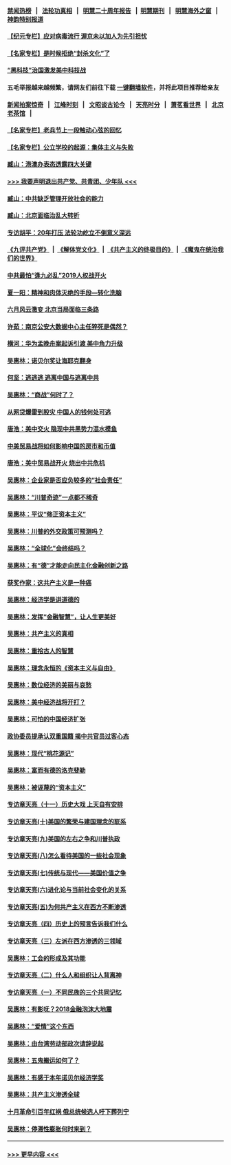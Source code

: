 #### [禁闻热榜](热点新闻.md?=0)  &nbsp;&nbsp;|&nbsp;&nbsp; [法轮功真相](https://github.com/gfw-breaker/truth/blob/master/README.md?=0) &nbsp;&nbsp;|&nbsp;&nbsp; [明慧二十周年报告](https://github.com/gfw-breaker/mh-reports/blob/master/README.md?=0) &nbsp;&nbsp;|&nbsp;&nbsp;[明慧期刊](https://github.com/gfw-breaker/mh-qikan) &nbsp;&nbsp;|&nbsp;&nbsp; [明慧海外之窗](https://github.com/gfw-breaker/mh-news/blob/master/README.md?=0) &nbsp;&nbsp;|&nbsp;&nbsp; [神韵特别报道](https://github.com/gfw-breaker/mh-news/blob/master/shenyun.md?=0)
#### [【纪元专栏】应对病毒流行 渥京未以加人为先引担忧](../pages/nsc423/n11875714.md?t=03020431) 
#### [【名家专栏】是时候拒绝“封杀文化”了](../pages/nsc423/n11814093.md?t=03020431) 
#### [“黑科技”治国激发美中科技战](../pages/nsc423/n11638056.md?t=03020431) 
#### 五毛举报越来越频繁，请网友们前往下载 [一键翻墙软件](https://github.com/gfw-breaker/ssr-accounts)，并将此项目推荐给亲友
#### [新闻拍案惊奇](https://github.com/gfw-breaker/banned-news/blob/master/pages/link4.md) &nbsp;&nbsp;|&nbsp;&nbsp; [江峰时刻](https://github.com/gfw-breaker/banned-news/blob/master/pages/link4.md) &nbsp;&nbsp;|&nbsp;&nbsp; [文昭谈古论今](https://github.com/gfw-breaker/banned-news/blob/master/pages/link4.md) &nbsp;&nbsp;|&nbsp;&nbsp; [天亮时分](https://github.com/gfw-breaker/banned-news/blob/master/pages/link4.md) &nbsp;&nbsp;|&nbsp;&nbsp; [萧茗看世界](https://github.com/gfw-breaker/banned-news/blob/master/pages/link4.md) &nbsp;&nbsp;|&nbsp;&nbsp; [北京老茶馆](https://github.com/gfw-breaker/banned-news/blob/master/pages/link4.md) &nbsp;&nbsp;|&nbsp;&nbsp; 
#### [【名家专栏】老兵节上一段触动心弦的回忆](../pages/nsc423/n11646016.md?t=03020431) 
#### [【名家专栏】公立学校的起源：集体主义与失败](../pages/nsc423/n11601833.md?t=03020431) 
#### [臧山：港澳办表态透露四大关键](../pages/nsc423/n11421628.md?t=03020431) 
#### [>>> 我要声明退出共产党、共青团、少年队 <<<](https://github.com/begood0513/goodnews/blob/master/quit/letter.md) 
#### [臧山：中共缺乏管理开放社会的能力](../pages/nsc423/n11407457.md?t=03020431) 
#### [臧山：北京面临治乱大转折](../pages/nsc423/n11406895.md?t=03020431) 
#### [专访胡平：20年打压 法轮功屹立不倒意义深远](../pages/nsc423/n11398800.md?t=03020431) 
#### [《九评共产党》](https://github.com/begood0513/9ping.md/blob/master/README.md) &nbsp;|&nbsp; [《解体党文化》](../../../../jtdwh.md/blob/master/README.md)  &nbsp;|&nbsp; [《共产主义的终极目的》](../../../../gczydzjmd.md/blob/master/README.md) &nbsp;|&nbsp; [《魔鬼在统治我们的世界》](../../../../mgztzwmdsj.md/blob/master/README.md) 
#### [中共最怕“逢九必乱”2019人权战开火](../pages/nsc423/n11385248.md?t=03020431) 
#### [夏一阳：精神和肉体灭绝的手段—转化洗脑](../pages/nsc423/n11368250.md?t=03020431) 
#### [六月风云激变 北京当局面临三条路](../pages/nsc423/n11313668.md?t=03020431) 
#### [许茹：南京公安大数据中心主任猝死是偶然？](../pages/nsc423/n11064744.md?t=03020431) 
#### [横河：华为孟晚舟案起诉引渡 美中角力升级](../pages/nsc423/n11027230.md?t=03020431) 
#### [吴惠林：诺贝尔奖让海耶克翻身](../pages/nsc423/n10890049.md?t=03020431) 
#### [何坚：逃逃逃 逃离中国与逃离中共](../pages/nsc423/n10592891.md?t=03020431) 
#### [吴惠林：“商战”何时了？](../pages/nsc423/n10573558.md?t=03020431) 
#### [从网贷爆雷到股灾 中国人的钱何处可逃](../pages/nsc423/n10572800.md?t=03020431) 
#### [唐浩：美中交火 隐现中共黑势力混水摸鱼](../pages/nsc423/n10544040.md?t=03020431) 
#### [中美贸易战将如何影响中国的房市和币值](../pages/nsc423/n10543697.md?t=03020431) 
#### [唐浩：美中贸易战开火 烧出中共危机](../pages/nsc423/n10540126.md?t=03020431) 
#### [吴惠林：企业家是否应负较多的“社会责任”](../pages/nsc423/n10535022.md?t=03020431) 
#### [吴惠林：“川普奇迹”一点都不稀奇](../pages/nsc423/n10512808.md?t=03020431) 
#### [吴惠林：平议“修正资本主义”](../pages/nsc423/n10495724.md?t=03020431) 
#### [吴惠林：川普的外交政策可预测吗？](../pages/nsc423/n10462387.md?t=03020431) 
#### [吴惠林：“全球化”会终结吗？](../pages/nsc423/n10452838.md?t=03020431) 
#### [吴惠林：有“德”才能走向民主化金融创新之路](../pages/nsc423/n10432292.md?t=03020431) 
#### [获奖作家：这共产主义是一种癌](../pages/nsc423/n10431541.md?t=03020431) 
#### [吴惠林：经济学是讲道德的](../pages/nsc423/n10398014.md?t=03020431) 
#### [吴惠林：发挥“金融智慧”，让人生更美好](../pages/nsc423/n10375019.md?t=03020431) 
#### [吴惠林：共产主义的真相](../pages/nsc423/n10351394.md?t=03020431) 
#### [吴惠林：重拾古人的智慧](../pages/nsc423/n10337691.md?t=03020431) 
#### [吴惠林：理念永恒的《资本主义与自由》](../pages/nsc423/n10316274.md?t=03020431) 
#### [吴惠林：数位经济的美丽与哀愁](../pages/nsc423/n10292946.md?t=03020431) 
#### [吴惠林：美中经济战将开打？](../pages/nsc423/n10258825.md?t=03020431) 
#### [吴惠林：可怕的中国经济扩张](../pages/nsc423/n10219147.md?t=03020431) 
#### [政协委员提承认双重国籍 揭中共官员过客心态](../pages/nsc423/n10208809.md?t=03020431) 
#### [吴惠林：现代“桃花源记”](../pages/nsc423/n10185234.md?t=03020431) 
#### [吴惠林：富而有德的洛克斐勒](../pages/nsc423/n10142264.md?t=03020431) 
#### [吴惠林：被诬蔑的“资本主义”](../pages/nsc423/n10124816.md?t=03020431) 
#### [专访章天亮（十一）历史大戏 上天自有安排](../pages/nsc423/n10094905.md?t=03020431) 
#### [专访章天亮(十)美国的繁荣与建国理念的联系](../pages/nsc423/n10094899.md?t=03020431) 
#### [专访章天亮(九)美国的左右之争和川普执政](../pages/nsc423/n10094889.md?t=03020431) 
#### [专访章天亮(八)怎么看待美国的一些社会现象](../pages/nsc423/n10094857.md?t=03020431) 
#### [专访章天亮(七)传统与现代——美国价值之争](../pages/nsc423/n10093140.md?t=03020431) 
#### [专访章天亮(六)进化论与当前社会变化的关系](../pages/nsc423/n10092036.md?t=03020431) 
#### [专访章天亮(五)为何共产主义在西方不断渗透](../pages/nsc423/n10083620.md?t=03020431) 
#### [专访章天亮（四）历史上的预言告诉我们什么](../pages/nsc423/n10083606.md?t=03020431) 
#### [专访章天亮（三）左派在西方渗透的三领域](../pages/nsc423/n10081115.md?t=03020431) 
#### [吴惠林：工会的形成及其功能](../pages/nsc423/n10080633.md?t=03020431) 
#### [专访章天亮（二）什么人和组织让人背离神](../pages/nsc423/n10076637.md?t=03020431) 
#### [专访章天亮（一）不同民族的三个共同记忆](../pages/nsc423/n10074188.md?t=03020431) 
#### [吴惠林：有影呒？2018金融泡沫大地震](../pages/nsc423/n10040534.md?t=03020431) 
#### [吴惠林：“爱情”这个东西](../pages/nsc423/n10019423.md?t=03020431) 
#### [吴惠林：由台湾劳动部政次请辞说起](../pages/nsc423/n9979679.md?t=03020431) 
#### [吴惠林：五鬼搬运如何了？](../pages/nsc423/n9925338.md?t=03020431) 
#### [吴惠林：有感于本年诺贝尔经济学奖](../pages/nsc423/n9871883.md?t=03020431) 
#### [吴惠林：共产主义渗透全球](../pages/nsc423/n9812748.md?t=03020431) 
#### [十月革命引百年红祸 俄总统候选人吁下葬列宁](../pages/nsc423/n9810182.md?t=03020431) 
#### [吴惠林：停滞性膨胀何时来到？](../pages/nsc423/n9764136.md?t=03020431) 

----
#### [ >>> 更早内容 <<< ](../indexes/nsc423-earlier.md)
